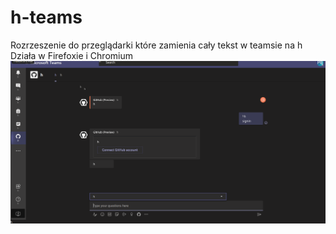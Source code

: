 # h-teams
Rozrzeszenie do przeglądarki które zamienia cały tekst w teamsie na h<br>
Działa w Firefoxie i Chromium
![Screenshot](https://raw.githubusercontent.com/ProgramistaZpolski/h-teams/master/Screenshot%20from%202020-12-09%2012-23-49.png)
